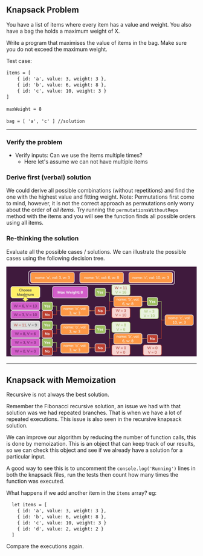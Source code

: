 ## Knapsack Problem

You have a list of items where every item has a value and weight.
You also have a bag the holds a maximum weight of X.

Write a program that maximises the value of items in the bag.
Make sure you do not exceed the maximum weight.

Test case:

```
items = [
    { id: 'a', value: 3, weight: 3 },
    { id: 'b', value: 6, weight: 8 },
    { id: 'c', value: 10, weight: 3 }
]

maxWeight = 8

bag = [ 'a', 'c' ] //solution
```
-------

### Verify the problem
- Verify inputs: Can we use the items multiple times?
  - Here let's assume we can not have multiple items

### Derive first (verbal) solution
We could derive all possible combinations (without repetitions) and find the one with the highest value and fitting weight.
Note: Permutations first come to mind, however, it is not the correct approach as permutations only worry about the order of *all items*. Try running the `permutationsWithoutReps` method with the items and you will see the function finds all possible orders using all items.

### Re-thinking the solution
Evaluate all the possible cases / solutions.
We can illustrate the possible cases using the following decision tree.

![knapsack](knapsack.png)

-------
## Knapsack with Memoization
Recursive is not always the best solution.

Remember the Fibonacci recursive solution, an issue we had with that solution was we
had repeated branches. That is when we have a lot of repeated executions. This issue
is also seen in the recursive knapsack solution.

We can improve our algorithm by reducing the number of function calls, this is done by
memoization. This is an object that can keep track of our results, so we can check
this object and see if we already have a solution for a particular input.

A good way to see this is to uncomment the `console.log('Running')` lines in both the knapsack
files, run the tests then count how many times the function was executed.

What happens if we add another item in the `items` array? eg:
```
  let items = [
    { id: 'a', value: 3, weight: 3 },
    { id: 'b', value: 6, weight: 8 },
    { id: 'c', value: 10, weight: 3 }
    { id: 'd', value: 2, weight: 2 }
  ]
```
Compare the executions again.